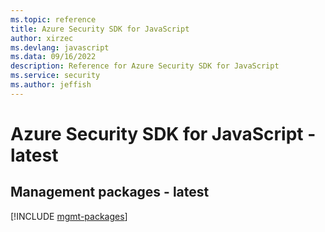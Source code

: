 ```yaml
---
ms.topic: reference
title: Azure Security SDK for JavaScript
author: xirzec
ms.devlang: javascript
ms.data: 09/16/2022
description: Reference for Azure Security SDK for JavaScript
ms.service: security
ms.author: jeffish
---
```

# Azure Security SDK for JavaScript - latest

## Management packages - latest
[!INCLUDE [mgmt-packages](security-mgmt-index.md)]